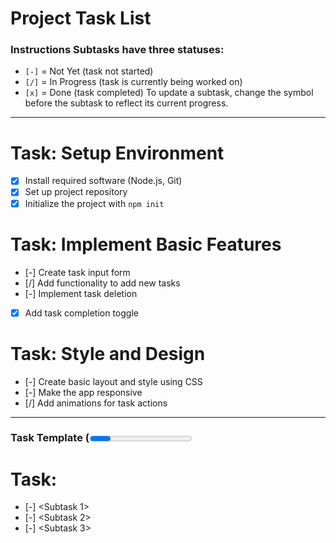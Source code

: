 # Project Task List
### Instructions Subtasks have three statuses:
- `[-]` = Not Yet (task not started)
- `[/]` = In Progress (task is currently being worked on)
- `[x]` = Done (task completed)
To update a subtask, change the symbol before the subtask to reflect its current progress.

--- 

# Task: Setup Environment
- [x] Install required software (Node.js, Git)
- [x] Set up project repository
- [x] Initialize the project with `npm init`

# Task: Implement Basic Features
- [-] Create task input form
- [/] Add functionality to add new tasks
- [-] Implement task deletion
- [x] Add task completion toggle

# Task: Style and Design
- [-] Create basic layout and style using CSS
- [-] Make the app responsive
- [/] Add animations for task actions

---
### Task Template (<Progress Percentage>%)

# Task: <Task Title>
- [-] <Subtask 1>
- [-] <Subtask 2>
- [-] <Subtask 3>
